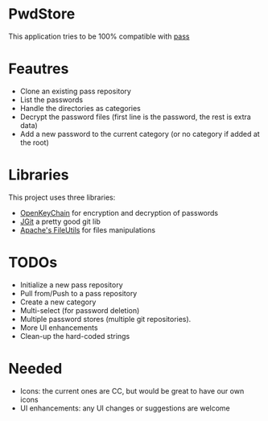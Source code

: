 PwdStore
========

This application tries to be 100% compatible with [pass](http://www.zx2c4.com/projects/password-store/)

Feautres
========
- Clone an existing pass repository
- List the passwords
- Handle the directories as categories
- Decrypt the password files (first line is the password, the rest is extra data)
- Add a new password to the current category (or no category if added at the root)

Libraries
=========
This project uses three libraries:

- [OpenKeyChain](https://github.com/open-keychain/open-keychain) for encryption and decryption of passwords
- [JGit](http://www.eclipse.org/jgit/) a pretty good git lib 
- [Apache's FileUtils](https://commons.apache.org/proper/commons-io/) for files manipulations

TODOs
=====
- Initialize a new pass repository
- Pull from/Push to a pass repository
- Create a new category
- Multi-select (for password deletion)
- Multiple password stores (multiple git repositories). 
- More UI enhancements
- Clean-up the hard-coded strings

Needed
======
- Icons: the current ones are CC, but would be great to have our own icons
- UI enhancements: any UI changes or suggestions are welcome





